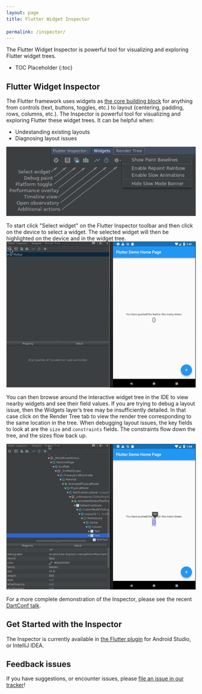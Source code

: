 ```yaml
---
layout: page
title: Flutter Widget Inspector

permalink: /inspector/
---
```


The Flutter Widget Inspector is powerful tool for visualizing and exploring
Flutter widget trees.

* TOC Placeholder
{:toc}

## Flutter Widget Inspector

The Flutter framework uses widgets as [the core building
block](https://flutter.io/widgets-intro/) for anything from controls (text,
buttons, toggles, etc.) to layout (centering, padding, rows, columns, etc.).
The Inspector is powerful tool for visualizing and exploring Flutter
these widget trees. It can be helpful when:

* Undestanding existing layouts
* Diagnosing layout issues

![IntelliJ Flutter Inspector Window](/images/intellij/visual-debugging.png)


To start click "Select widget" on the Flutter Inspector toolbar and then click
on the device to select a widget. The selected widget will then be highlighted
on the device and in the widget tree.
![Select Demo](/images/intellij/inspector_select_example.gif)

You can then browse around the interactive widget tree in the IDE to view
nearby widgets and see their field values. If you are trying to debug a layout
issue, then the Widgets layer’s tree may be insufficiently detailed. In that
case click on the Render Tree tab to view the render tree corresponding to the
same location in the tree. When debugging layout issues, the key fields to look
at are the `size` and `constraints` fields. The constraints flow down the tree,
and the sizes flow back up.

![Switch Trees](/images/intellij/switch_inspector_tree.gif)

For a more complete demonstration of the Inspector, please see the recent
[DartConf talk](https://www.youtube.com/watch?v=JIcmJNT9DNI).

## Get Started with the Inspector

The Inspector is currently available in [the Flutter
plugin](https://flutter.io/ide-setup/) for Android Studio, or IntelliJ IDEA.

## Feedback issues

If you have suggestions, or encounter issues, please
[file an issue in our tracker](https://github.com/flutter/flutter-intellij/issues/new?labels=inspector)!

